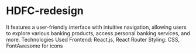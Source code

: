 # HDFC-redesign
 It features a user-friendly interface with intuitive navigation, allowing users to explore various banking products, access personal banking services, and more.
Technologies Used
Frontend: React.js, React Router
Styling: CSS, FontAwesome for icons
